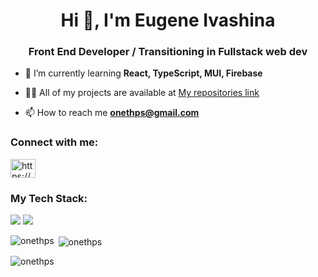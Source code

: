 <h1 align="center">Hi 👋, I'm Eugene Ivashina</h1>
<h3 align="center">Front End Developer / Transitioning in Fullstack web dev</h3>



- 🌱 I’m currently learning **React, TypeScript, MUI, Firebase**

- 👨‍💻 All of my projects are available at [My repositories link](https://github.com/onethps?tab=repositories)

- 📫 How to reach me **onethps@gmail.com**

<h3 align="left">Connect with me:</h3>
<p align="left">
<a href="https://linkedin.com/in/https://www.linkedin.com/in/eugen-ivashina/" target="blank"><img align="center" src="https://raw.githubusercontent.com/rahuldkjain/github-profile-readme-generator/master/src/images/icons/Social/linked-in-alt.svg" alt="https://www.linkedin.com/in/eugen-ivashina/" height="30" width="40" /></a>
</p>

<h3 align="left">My Tech Stack:</h3>
<img src='https://img.shields.io/badge/react-%2320232a.svg?style=for-the-badge&logo=react&logoColor=%2361DAFB'>
<img src='https://img.shields.io/badge/react_native-%2320232a.svg?style=for-the-badge&logo=react&logoColor=%2361DAFB'>

<p><img align="left" src="https://github-readme-stats.vercel.app/api/top-langs?username=onethps&show_icons=true&locale=en&layout=compact" alt="onethps" /></p>

<p>&nbsp;<img align="center" src="https://github-readme-stats.vercel.app/api?username=onethps&show_icons=true&locale=en" alt="onethps" /></p>

<p><img align="center" src="https://github-readme-streak-stats.herokuapp.com/?user=onethps&" alt="onethps" /></p>
